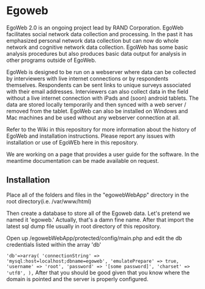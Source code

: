 Egoweb
=========
EgoWeb 2.0 is an ongoing project lead by RAND Corporation. EgoWeb facilitates social network data collection and processing.  In the past it has emphasized personal network data collection but can now do whole network and cognitive network data collection. EgoWeb has some basic analysis procedures but also produces basic data output for analysis in other programs outside of EgoWeb. 

EgoWeb is designed to be run on a webserver where data can be collected by interviewers with live internet connections or by respondents themselves. Respondents can be sent links to unique surveys associated with their email addresses. Interviewers can also collect data in the field without a live internet connection with iPads and (soon) android tablets. The data are stored locally temporarily and then synced with a web server / removed from the tablet.  EgoWeb can also be installed on Windows and Mac machines and be used without any webserver connection at all.

Refer to the Wiki in this repository for more information about the history of EgoWeb and installation instructions.  Please report any issues with installation or use of EgoWEb here in this repository. 

We are working on a page that provides a user guide for the software. In the meantime documentation can be made available on request.

Installation
--------------
Place all of the folders and files in the "egowebWebApp" directory in the root directory(i.e. /var/www/html)

Then create a database to store all of the Egoweb data.  Let's pretend we named it 'egoweb.'  Actually, that's a damn fine name.  After that import the latest sql dump file usually in root directory of this repository.

Open up /egowebWebApp/protected/config/main.php and edit the db credentials listed within the array 'db'

`
'db'=>array(
	'connectionString' => 'mysql:host=localhost;dbname=egoweb',
	'emulatePrepare' => true,
	'username' => 'root',
	'password' => '[some password]',
	'charset' => 'utf8',
),
`
After that you should be good given that you know where the domain is pointed and the server is properly configured.
